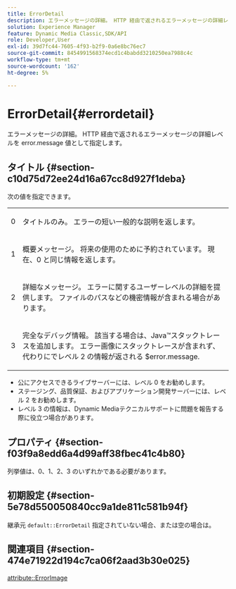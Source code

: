 ```yaml
---
title: ErrorDetail
description: エラーメッセージの詳細。 HTTP 経由で返されるエラーメッセージの詳細レベルを error.message 値として指定します。
solution: Experience Manager
feature: Dynamic Media Classic,SDK/API
role: Developer,User
exl-id: 39d7fc44-7605-4f93-b2f9-0a6e8bc76ec7
source-git-commit: 8454991568374ecd1c4babdd3210250ea7988c4c
workflow-type: tm+mt
source-wordcount: '162'
ht-degree: 5%

---
```


# ErrorDetail{#errordetail}

エラーメッセージの詳細。 HTTP 経由で返されるエラーメッセージの詳細レベルを error.message 値として指定します。

## タイトル {#section-c10d75d72ee24d16a67cc8d927f1deba}

次の値を指定できます。

<table id="simpletable_7904444FF9F14D678F05094CA9E45664"> 
 <tr class="strow"> 
  <td class="stentry"> <p>0 </p></td> 
  <td class="stentry"> <p>タイトルのみ。 エラーの短い一般的な説明を返します。 </p></td> 
 </tr> 
 <tr class="strow"> 
  <td class="stentry"> <p>1 </p></td> 
  <td class="stentry"> <p>概要メッセージ。 将来の使用のために予約されています。 現在、0 と同じ情報を返します。 </p></td> 
 </tr> 
 <tr class="strow"> 
  <td class="stentry"> <p>2 </p></td> 
  <td class="stentry"> <p>詳細なメッセージ。 エラーに関するユーザーレベルの詳細を提供します。 ファイルのパスなどの機密情報が含まれる場合があります。 </p></td> 
 </tr> 
 <tr class="strow"> 
  <td class="stentry"> <p>3 </p></td> 
  <td class="stentry"> <p>完全なデバッグ情報。 該当する場合は、Java™スタックトレースを追加します。 エラー画像にスタックトレースが含まれず、代わりにでレベル 2 の情報が返される <span class="codeph"> $error.message</span>. </p></td> 
 </tr> 
</table>

* 公にアクセスできるライブサーバーには、レベル 0 をお勧めします。
* ステージング、品質保証、およびアプリケーション開発サーバーには、レベル 2 をお勧めします。
* レベル 3 の情報は、Dynamic Mediaテクニカルサポートに問題を報告する際に役立つ場合があります。

## プロパティ {#section-f03f9a8edd6a4d99aff38fbec41c4b80}

列挙値は、0、1、2、3 のいずれかである必要があります。

## 初期設定 {#section-5e78d550050840cc9a1de811c581b94f}

継承元 `default::ErrorDetail` 指定されていない場合、または空の場合は。

## 関連項目 {#section-474e71922d194c7ca06f2aad3b30e025}

[attribute::ErrorImage](../../../../../ir-api/material-cat/image-rendering-api-ref/c-ir-material-catalog/c-ir-attributes-reference/r-ir-errorimage.md#reference-b58bdaba96074c52802ca8dc54bfe2f0)

